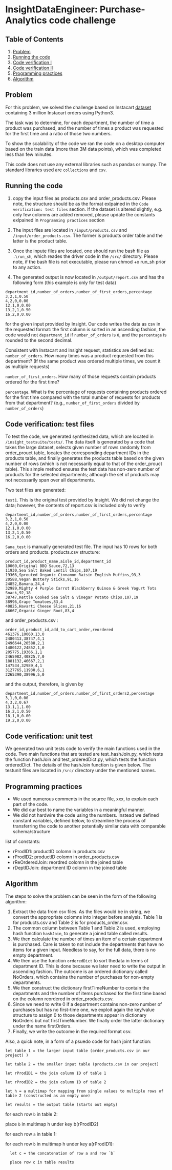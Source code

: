 # InsightDataEngineer: Purchase-Analytics code challenge

## Table of Contents
1. [Problem](README.md#problem)
1. [Running the code](README.md#running-the-code)
1. [Code verification I](README.md#Code-verification:-test-files)
1. [Code verification II](README.md#Code-verification:-unit-test)
1. [Programming practices](README.md#Programming-practices)
1. [Algorithm](README.md#algorithm)

## Problem

For this problem, we solved the challenge based on Instacart [dataset](https://www.instacart.com/datasets/grocery-shopping-2017) containing 3 million Instacart orders using Python3.
 

The task was to determine, for each department, the number of time a product was purchased, and the number of times a product was requested for the first time and a ratio of those two numbers.

To show the scalability of the code we ran the code on a desktop computer based on the train data (more than 3M data points), which was completed less than few minutes. 

This code does not use any external libraries such as pandas or numpy. The standard libraries used are `collections` and `csv`.

## Running the code

1. copy the input files as products.csv and order_products.csv. Please note, the structure should be as the format exlpained in the `Code verification: test files` section. If the dataset is altered slightly, e.g. only few colomns are added removed, please update the constants exlpained in `Programming practices` section

2. The input files are located in `/input/products.csv` and `/input/order_products.csv`. The former is products order table and the latter is the product table.

3. Once the inpute files are located, one should run the bash file as `.\run_sh`, which reades the driver code in the `/src/` directory. Please note, if the bash file is not executable, please run chmod +x run_sh prior to any action.

4. The generated output is now located in `/output/report.csv`  and has the following form (this example is only for test data)

```
department_id,number_of_orders,number_of_first_orders,percentage
3,2,1,0.50
4,2,0,0.00
12,1,0,0.00
13,2,1,0.50
16,2,0,0.00
```
for the given input provided by Insight. Our code writes the data as csv in the requested format: the first column is sorted in an ascending fashion, the code would not `department_id` if `number_of_orders` is `0`, and the `percentage` is rounded to the second decimal.

Consistent with Instacart and Insight request, statistics are defined as:
`number_of_orders`. How many times was a product requested from this department? (If the same product was ordered multiple times, we count it as multiple requests)

`number_of_first_orders`. How many of those requests contain products ordered for the first time?

`percentage`. What is the percentage of requests containing products ordered for the first time compared with the total number of requests for products from that department? (e.g., `number_of_first_orders` divided by `number_of_orders`)

## Code verification: test files

To test the code, we generated synthesized data, which are located in `/insight_testsuite/tests/`. The data itself is generated by a code that takes the large dataset, selects given number of rows randomly from order_prouct table, locates the corresponding department IDs in the products table, and finally generates the products table based on the given number of rows (which is not necessarily equal to that of the order_prouct table). This simple method ensures the test data has non-zero number of products for the selected departments; although the set of products may not necessarily span over all departments. 

Two test files are generated:

`test1`. This is the original test provided by Insight. We did not change the data; however, the contents of report.csv is included only to verify

```
department_id,number_of_orders,number_of_first_orders,percentage
3,2,1,0.50
4,2,0,0.00
12,1,0,0.00
13,2,1,0.50
16,2,0,0.00
```

`Sana_test` is manually generated test file. The input has 10 rows for both orders and products.
products.csv structure:

```
product_id,product_name,aisle_id,department_id
10060,Original BBQ Sauce,72,13
11930,Sea Salt Baked Lentil Chips,107,19
19366,Sprouted Organic Cinnamon Raisin English Muffins,93,3
20588,Vegan Buttery Sticks,91,16
24852,Banana,24,4
32989,Mighty 4 Purple Carrot Blackberry Quinoa & Greek Yogurt Tots Snack,92,18
38747,Kettle Cooked Sea Salt & Vinegar Potato Chips,107,19
38996,Grape Tomatoes,83,4
40825,Havarti Cheese Slices,21,16
46667,Organic Ginger Root,83,4
```
and order_products.csv :

```
order_id,product_id,add_to_cart_order,reordered
461376,10060,13,0
2480413,38747,4,1
2496644,20588,2,1
1480122,24852,1,0
205775,19366,1,1
2465982,40825,7,0
1881132,46667,2,1
147534,32989,4,1
3127765,11930,6,1
2265390,38996,5,0
```

and the output, therefore, is given by

```
department_id,number_of_orders,number_of_first_orders2,percentage
3,1,0,0.00
4,3,2,0.67
13,1,1,1.00
16,2,1,0.50
18,1,0,0.00
19,2,0,0.00
```



## Code verification: unit test

We generated two unit tests code to verify the main functions used in the code. Two main functions that are tested are test_hashJoin.py, which tests the function hashJoin and test_orderedDict.py, which tests the function orderedDict. The details of the hashJoin function is given below. The testunit files are located in `/src/` directory under the mentioned names.

##  Programming practices

* We used numerous comments in the source file, xxx, to explain each part of the code. 
* We did our best to name the variables in a meaningful manner.
* We did not hardwire the code using the numbers. Instead we defined constant variables, defined below, to streamline the process of transferring the code to another potentially similar data with comparable schema/structure

 list of constants:
 
 * rProdID1: productID colomn in products.csv
 * rProdID2: productID colomn in order_products.csv
 * rReOrderedJoin: reordred colomn in the joined table
 * rDeptIDJoin: department ID colomn in the joined table


## Algorithm

The steps to solve the problem can be seen in the form of the following algorithm:

1. Extract the data from csv files. As the files would be in string, we convert the appropriate colomns into integer before analysis. Table 1 is for products.csv and Table 2 is for products_order.csv.
2. The common column between Table 1 and Table 2 is used, employing hash function `hashJoin`, to generate a joined table called results.
3. We then calculate the number of times an item of a certain department is purchased. Care is taken to not include the departments that have no items for a given input. Needless to say, for the full data, there is no empty department.
4. We then use the function `orderedDict` to sort thedata in terms of department ID. This is done because we later need to write the output in ascending fashion. The outcome is an ordered dictionary called NoOrders, which contains the number of purchases for non-empty departments.
5. We then construct the dictionary firstTimeNumber to contain the departments and the number of items purchased for the first time based on the column reordered in order_products.csv. 
6. Since we need to write 0 if a department contains non-zero number of purchases but has no first-time one, we exploit again the key/value structure to assign 0 to those departments appear in dictionary NoOrders but not firstTimeNumber. We finally order the latter dictionary under the name firstOrders. 
7. Finally, we write the outcome in the required format csv.

Also, a quick note, in a form of a psuedo code for hash joint function:

`let table 1 = the larger input table (order_products.csv in our project) )`

`let table 2 = the smaller input table (products.csv in our project)`

`let rProdID1 = the join column ID of table 1`

`let rProdID2 = the join column ID of table 2`

`let h = a multimap for mapping from single values to multiple rows of table 2 (constructed as an empty one)`

`let results = the output table (starts out empty)`

for each row `b` in table 2:

   place `b` in multimap h under key b(rProdID2)

for each row `a` in table 1:

   for each row `b` in multimap h under key a(rProdID1):
   
      let c = the concatenation of row a and row `b`
      
      place row c in table results


